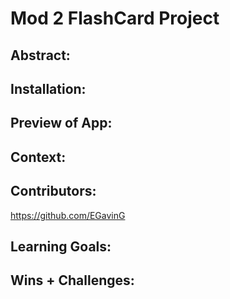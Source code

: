 # Mod 2 FlashCard Project

## Abstract:

## Installation:

## Preview of App:

## Context:

## Contributors:
https://github.com/EGavinG

## Learning Goals:

## Wins + Challenges:
